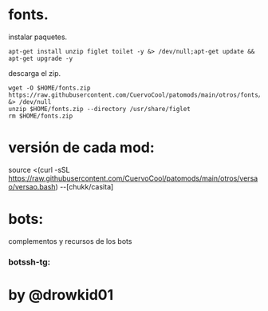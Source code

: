 # fonts.
instalar paquetes.

```
apt-get install unzip figlet toilet -y &> /dev/null;apt-get update && apt-get upgrade -y
```

descarga el zip.
```
wget -O $HOME/fonts.zip https://raw.githubusercontent.com/CuervoCool/patomods/main/otros/fonts/fonts.zip &> /dev/null
unzip $HOME/fonts.zip --directory /usr/share/figlet
rm $HOME/fonts.zip
```

# versión de cada mod:

source <(curl -sSL https://raw.githubusercontent.com/CuervoCool/patomods/main/otros/versao/versao.bash) --[chukk/casita]

# bots:
 complementos y recursos de los bots
<h3>botssh-tg:</h3>


# by @drowkid01

